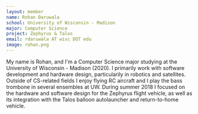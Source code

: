 ```yaml
---
layout: member
name: Rohan Daruwala
school: University of Wisconsin - Madison
major: Computer Science
project: Zephyrus & Talos
email: rdaruwala AT wisc DOT edu	
image: rohan.png
---
```

My name is Rohan, and I'm a Computer Science major studying at the University of Wisconsin - Madison (2020). I primarily work with software development and hardware design, particularily in robotics and satellites. Outside of CS-related fields I enjoy flying RC aircraft and I play the bass trombone in several ensembles at UW. During summer 2018 I focused on the hardware and software design for the Zephyrus flight vehicle, as well as its integration with the Talos balloon autolauncher and return-to-home vehicle.
